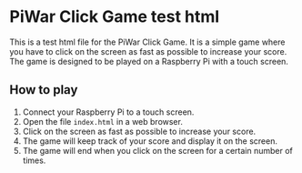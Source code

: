 # PiWar Click Game test html

This is a test html file for the PiWar Click Game. It is a simple game where you have to click on the screen as fast as possible to increase your score. The game is designed to be played on a Raspberry Pi with a touch screen.

## How to play

1. Connect your Raspberry Pi to a touch screen.
2. Open the file `index.html` in a web browser.
3. Click on the screen as fast as possible to increase your score.
4. The game will keep track of your score and display it on the screen.
5. The game will end when you click on the screen for a certain number of times.
